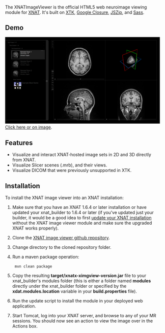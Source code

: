 The XNATImageViewer is the official HTML5 web neuroimage viewing module for [XNAT](http://www.xnat.org/).  It's built on [XTK](https://github.com/xtk/X#readme), [Google Closure](https://developers.google.com/closure/), [JSZip](http://stuk.github.io/jszip/), and [Sass](http://sass-lang.com/).

Demo
--------------
[![Demo](https://raw.githubusercontent.com/MokaCreativeLLC/XNATImageViewer/master/src/main/images/viewer/xiv/ui/Demo/Demo-orig.jpg)](http://mokacreativellc.github.io/XNATImageViewer/Demo.html)
[Click here or on image](http://mokacreativellc.github.io/XNATImageViewer/Demo.html).

Features
----
* Visualize and interact XNAT-hosted image sets in 2D and 3D directly from XNAT.
* Visualize Slicer scenes (.mrb), and their views.
* Visualize DICOM that were previously unsupported in XTK.

Installation
------------

To install the XNAT image viewer into an XNAT installation:

1. Make sure that you have an XNAT 1.6.4 or later installation or have updated your xnat_builder to 1.6.4 or later (if you've updated just your builder, it would be a good idea to first [update your XNAT installation](https://wiki.xnat.org/display/XNAT16/How+to+Upgrade+XNAT#HowtoUpgradeXNAT-NewReleaseOldDatabase) without the XNAT image viewer module and make sure the upgraded XNAT works properly).

2. Clone the [XNAT image viewer github repository](https://github.com/NrgXnat/XNATImageViewer).

3. Change directory to the cloned repository folder.

4. Run a maven package operation:

        mvn clean package

5. Copy the resulting **target/xnatx-ximgview-*version*.jar** file to your xnat_builder's modules folder (this is either a folder named **modules** directly under the xnat_builder folder or specified by the **xdat.modules.location** variable in your **build.properties** file).

6. Run the update script to install the module in your deployed web application.

7. Start Tomcat, log into your XNAT server, and browse to any of your MR sessions. You should now see an action to view the image over in the Actions box.

